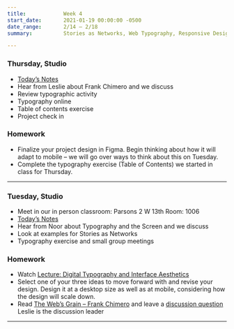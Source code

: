 ```yaml
---
title:            Week 4
start_date:       2021-01-19 00:00:00 -0500
date_range:       2/14 – 2/18
summary:          Stories as Networks, Web Typography, Responsive Design

---
```


### Thursday, Studio

- [Today&rsquo;s Notes](https://paper.dropbox.com/doc/Parsons-S22-CI2-Week-4b--BcFRn7PPqGE3In4rDg_s7q24AQ-pDgDbx9Bos5nj6RwfiZeB)
- Hear from Leslie about Frank Chimero and we discuss
- Review typographic activity
- Typography online
- Table of contents exercise
- Project check in

### Homework
- Finalize your project design in Figma. Begin thinking about how it will adapt to mobile – we will go over ways to think about this on Tuesday.
- Complete the typography exercise (Table of Contents) we started in class for Thursday.


---

### Tuesday, Studio

- Meet in our in person classroom: Parsons 2 W 13th
 Room: 1006
- [Today&rsquo;s Notes](https://paper.dropbox.com/doc/Parsons-S22-Introducing-Stories-as-Networks--Bb_TSYI91jDtGokMy8hM6P_XAQ-VLpjEM2HuuQxUw6wfvsCQ)
- Hear from Noor about Typography and the Screen and we discuss
- Look at examples for Stories as Networks
- Typography exercise and small group meetings

### Homework
- Watch [Lecture: Digital Typography and Interface Aesthetics](https://vimeo.com/showcase/8025633/video/507335385)
- Select one of your three ideas to move forward with and revise your design. Design it at a desktop size as well as at mobile, considering how the design will scale down.
- Read [The Web&rsquo;s Grain – Frank Chimero](https://frankchimero.com/blog/2015/the-webs-grain/) and leave a [discussion question](https://paper.dropbox.com/doc/Parsons-Core-Interaction-S22-Reading-Reflections--BaiIPkMqvKsKr~MH8d2IVCvzAQ-xcAaUIV4Syfp3zmAR7IMi) Leslie is the discussion leader

---
